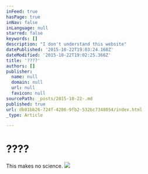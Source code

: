 ```yaml
---
inFeed: true
hasPage: true
inNav: false
inLanguage: null
starred: false
keywords: []
description: "I don't understand this website"
datePublished: '2015-10-22T19:03:24.168Z'
dateModified: '2015-10-22T19:02:25.366Z'
title: '????'
authors: []
publisher:
  name: null
  domain: null
  url: null
  favicon: null
sourcePath: _posts/2015-10-22-.md
published: true
url: db81bb26-724f-4286-9fb2-532bc7348054/index.html
_type: Article

---
```

# ????

This makes no science.
![](https://the-grid-user-content.s3-us-west-2.amazonaws.com/2c1eaead-1d88-44a2-86ef-bd7061612bfa.jpg)